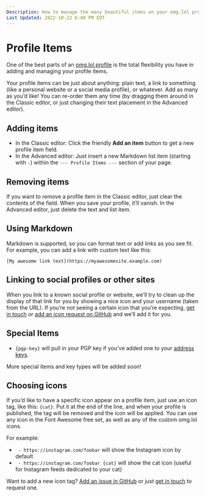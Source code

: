 ```yaml
---
Description: How to manage the many beautiful items on your omg.lol profile  
Last Updated: 2022-10-22 6:40 PM EDT
---
```


# Profile Items

One of the best parts of an [omg.lol profile](/info/profiles) is the total flexibility you have in adding and managing your profile items.

Your profile items can be just about anything: plain text, a link to something (like a personal website or a social media profile), or whatever. Add as many as you’d like! You can re-order them any time (by dragging them around in the Classic editor, or just changing their text placement in the Advanced editor).

## Adding items

 - In the Classic editor: Click the friendly **Add an item** button to get a new profile item field.
 - In the Advanced editor: Just insert a new Markdown list item (starting with `-`) within the `--- Profile Items ---` section of your page.

## Removing items

If you want to remove a profile item in the Classic editor, just clear the contents of the field. When you save your profile, it’ll vanish. In the Advanced editor, just delete the text and list item.

## Using Markdown

Markdown is supported, so you can format text or add links as you see fit. For example, you can add a link with custom text like this:

`[My awesome link text](https://myawesomesite.example.com)`

## Linking to social profiles or other sites

When you link to a known social profile or website, we’ll try to clean up the display of that link for you by showing a nice icon and your username (taken from the URL). If you’re not seeing a certain icon that you’re expecting, [get in touch](/info/contact) or [add an icon request on GitHub](https://github.com/neatnik/omg.lol/issues/new?assignees=&labels=icon&template=icons.yml&title=%5BIcon%5D+) and we’ll add it for you.

## Special Items

* `{pgp-key}` will pull in your PGP key if you’ve added one to your [address keys](/info/keys).

More special items and key types will be added soon!

## Choosing icons

If you’d like to have a specific icon appear on a profile item, just use an icon tag, like this: `{cat}`. Put it at the end of the line, and when your profile is published, the tag will be removed and the icon will be applied. You can use any icon in the Font Awesome free set, as well as any of the custom omg.lol icons.

For example:

* ` - https://instagram.com/foobar` will show the Instagram icon by default
* ` - https://instagram.com/foobar {cat}` will show the cat icon (useful for Instagram feeds dedicated to your cat)

<!-- todo: link to catalog of icons -->

Want to add a new icon tag? [Add an issue in GitHub](https://github.com/neatnik/omg.lol/issues/new) or just [get in touch](/info/contact) to request one.
